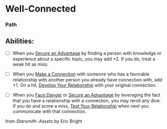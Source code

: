 # Well-Connected
### Path


## Abilities:


- [ ] When you [Secure an Advantage](Moves/Adventure/Secure_an_Advantage) by finding a person with knowledge or experience about a specific topic, you may add +2. If you do, treat a weak hit as miss.

- [ ] When you [Make a Connection](Moves/Connection/Make_a_Connection) with someone who has a favorable relationship with another person you already have connection with, add +1. On a hit, [Develop Your Relationship](Moves/Connection/Develop_Your_Relationship) with your original connection.

- [ ] When you [Face Danger](Moves/Adventure/Face_Danger) or [Secure an Advantage](Moves/Adventure/Secure_an_Advantage) by leveraging the fact that you have a relationship with a connection, you may reroll any dice. If you do and score a miss, [Test Your Relationship](Moves/Connection/Test_Your_Relationship) when next you communicate with that connection.



from *Starsmith: Assets* by Eric Bright